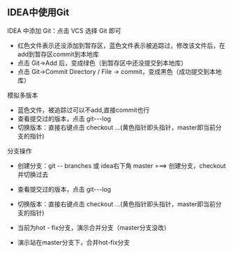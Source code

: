 ## IDEA中使用Git

IDEA 中添加 Git：点击 VCS 选择 Git 即可

- 红色文件表示还没添加到暂存区，蓝色文件表示被追踪过，修改该文件后，在add到暂存区commit到本地库
- 点击 Git->Add 后，变成绿色（到暂存区中还没提交到本地库）
- 点击 Git->Commit Directory / File -> commit，变成黑色（成功提交到本地库）

模拟多版本
- 蓝色文件，被追踪过可以不add,直接commit也行
- 查看提交过的版本，点击 git---log
- 切换版本：直接右键点击 checkout ...(黄色指针即头指针，master即当前分支的指针)


分支操作
- 创建分支：git -- branches  或 idea右下角 master ===> 创建分支，checkout 并切换过去
- 查看提交过的版本，点击 git---log
- 切换版本：直接右键点击 checkout ...(黄色指针即头指针，master即当前分支的指针)

- 当前为hot - fix分支，演示合并分支（master分支没改）
- 演示站在master分支下，合并hot-fix分支
